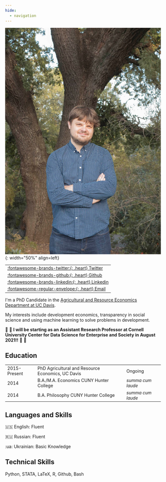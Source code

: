 ```yaml
---
hide:
  - navigation
---
```


![UC Davis](assets/images/jmp.jpeg){: width="50%" align=left}

|                                                            |  
|------------------------------------------------------------| 
| [:fontawesome-brands-twitter:{: .heart} Twitter](https://twitter.com/econaleks) |
| [:fontawesome-brands-github:{: .heart} Github](https://github.com/amichuda)|
| [:fontawesome-brands-linkedin:{: .heart} Linkedin](https://www.linkedin.com/in/aleksandr-michuda-3a839b149/)|
| [:fontawesome-regular-envelope:{: .heart} Email](mailto:amichuda@ucdavis.edu) |

I'm a PhD Candidate in the [Agricultural and Resource Economics Department at UC Davis](https://are.ucdavis.edu/).

My interests include development economics, transparency in social science and using machine learning to solve problems in development.

:tada: :tada: **I will be starting as an Assistant Research Professor at Cornell University Center for Data Science for Enterprise and Society in August 2021!!** :tada: :tada:

## Education

|    |                                           |         |
|----|-------------------------------------------|---------|
|2015-Present| PhD Agricultural and Resource Economics, UC Davis|Ongoing |
|2014| B.A./M.A. Economics CUNY Hunter College| *summa cum laude*|
|2014| B.A. Philosophy CUNY Hunter College    | *summa cum laude*|


## Languages and Skills

:us: English: Fluent

:ru: Russian: Fluent

:ua: Ukrainian: Basic Knowledge

## Technical Skills

Python, STATA, LaTeX, R, Github, Bash


